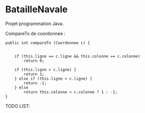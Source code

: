 # BatailleNavale
Projet programmation Java.

CompareTo de coordonnee : 

	
	public int compareTo (Coordonnee c) {

		
		if (this.ligne == c.ligne && this.colonne == c.colonne)
			return 0;

		if (this.ligne > c.ligne) {
			return 1;
		} else if (this.ligne < c.ligne) {
			return -1;
		} else
			return this.colonne > c.colonne ? 1 : -1;
	}





TODO LIST:
